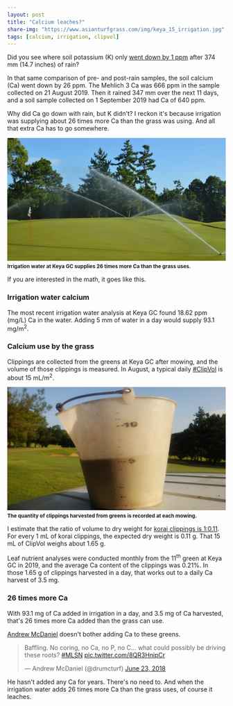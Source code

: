 ```yaml
---
layout: post
title: "Calcium leaches?"
share-img: "https://www.asianturfgrass.com/img/keya_15_irrigation.jpg"
tags: [calcium, irrigation, clipvol]
---
```


Did you see where soil potassium (K) only [went down by 1 ppm](https://www.asianturfgrass.com/2020-01-29-potassium-leached-kbc/) after 374 mm (14.7 inches) of rain? 

In that same comparison of pre- and post-rain samples, the soil calcium (Ca) went down by 26 ppm. The Mehlich 3 Ca was 666 ppm in the sample collected on 21 August 2019. Then it rained 347 mm over the next 11 days, and a soil sample collected on 1 September 2019 had Ca of 640 ppm.

Why did Ca go down with rain, but K didn't? I reckon it's because irrigation was supplying about 26 times more Ca than the grass was using. And all that extra Ca has to go somewhere.

![irr 15 grn keya](/img/keya_15_irrigation.jpg)
<small><strong>Irrigation water at Keya GC supplies 26 times more Ca than the grass uses.</strong></small>

If you are interested in the math, it goes like this.

### Irrigation water calcium

The most recent irrigation water analysis at Keya GC found 18.62 ppm (mg/L) Ca in the water. Adding 5 mm of water in a day would supply 93.1 mg/m<sup>2</sup>.

### Calcium use by the grass

Clippings are collected from the greens at Keya GC after mowing, and the volume of those clippings is measured. In August, a typical daily [#ClipVol](https://twitter.com/search?q=%23clipvol&src=hashtag_click) is about 15 mL/m<sup>2</sup>. 

![clipvol bucket keya](/img/keya_clipvol_bucket.jpg)
<small><strong>The quantity of clippings harvested from greens is recorded at each mowing.</strong></small>

I estimate that the ratio of volume to dry weight for [korai clippings is 1:0.11](https://www.asianturfgrass.com/buckets/june-2017-clipping-volume-report.html#estimating-nutrient-use-and-harvest). For every 1 mL of korai clippings, the expected dry weight is 0.11 g. That 15 mL of ClipVol weighs about 1.65 g. 

Leaf nutrient analyses were conducted monthly from the 11<sup>th</sup> green at Keya GC in 2019, and the average Ca content of the clippings was 0.21%. In those 1.65 g of clippings harvested in a day, that works out to a daily Ca harvest of 3.5 mg.

### 26 times more Ca

With 93.1 mg of Ca added in irrigation in a day, and 3.5 mg of Ca harvested, that's 26 times more Ca added than the grass can use. 

[Andrew McDaniel](https://twitter.com/drumcturf/status/1010330051689107456) doesn't bother adding Ca to these greens.

<blockquote class="twitter-tweet"><p lang="en" dir="ltr">Baffling. No coring, no Ca, no P, no C... what could possibly be driving these roots? <a href="https://twitter.com/hashtag/MLSN?src=hash&amp;ref_src=twsrc%5Etfw">#MLSN</a> <a href="https://t.co/8QR3HnipCr">pic.twitter.com/8QR3HnipCr</a></p>&mdash; Andrew McDaniel (@drumcturf) <a href="https://twitter.com/drumcturf/status/1010330051689107456?ref_src=twsrc%5Etfw">June 23, 2018</a></blockquote> <script async src="https://platform.twitter.com/widgets.js" charset="utf-8"></script> 

He hasn't added any Ca for years. There's no need to. And when the irrigation water adds 26 times more Ca than the grass uses, of course it leaches.

